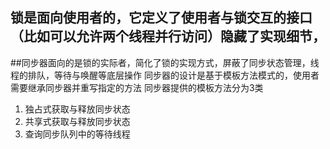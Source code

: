 ## 锁是面向使用者的，它定义了使用者与锁交互的接口（比如可以允许两个线程并行访问）隐藏了实现细节，
##同步器面向的是锁的实际者，简化了锁的实现方式，屏蔽了同步状态管理，线程的排队，等待与唤醒等底层操作
同步器的设计是基于模板方法模式的，使用者需要继承同步器并重写指定的方法
同步器提供的模板方法分为3类
1. 独占式获取与释放同步状态
2. 共享式获取与释放同步状态
3. 查询同步队列中的等待线程
